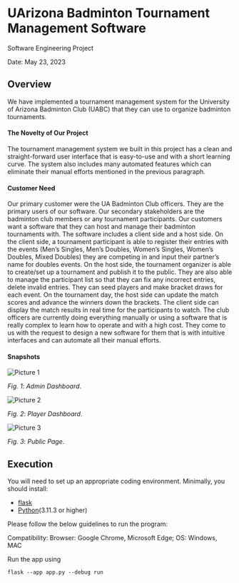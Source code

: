 # UArizona Badminton Tournament Management Software

Software Engineering Project

Date: May 23, 2023

## Overview

We have implemented a tournament management system for the University of Arizona Badminton Club (UABC) that they can use to organize badminton tournaments.  

#### The Novelty of Our Project

The tournament management system we built  in this project has a clean and straight-forward user interface that is easy-to-use and with a short learning curve. The system also includes many automated features which can eliminate their manual efforts mentioned in the previous paragraph.

#### Customer Need

Our primary customer were the UA Badminton Club officers. They are the primary users of our software. Our secondary stakeholders are the badminton club members or any tournament participants. Our customers want a software that they can host and manage their badminton tournaments with. The software includes a client side and a host side. On the client side, a tournament participant is able to register their entries with the events (Men’s Singles, Men’s Doubles, Women’s Singles, Women’s Doubles, Mixed Doubles) they are competing in and input their partner’s name for doubles events. On the host side, the tournament organizer is able to create/set up a tournament and publish it to the public. They are also able to manage the participant list so that they can fix any incorrect entries, delete invalid entries. They can seed players and make bracket draws for each event. On the tournament day, the host side can update the match scores and advance the winners down the brackets. The client side can display the match results in real time for the participants to watch. The club officers are currently doing everything manually or using a software that is really complex to learn how to operate and with a high cost. They come to us with the request to design a new software for them that is with intuitive interfaces and can automate all their manual efforts.

#### Snapshots

![Picture 1](images/pic1.png)

*Fig. 1*: *Admin Dashboard*.

![Picture 2](images/pic2.png)

*Fig. 2*: *Player Dashboard*.

![Picture 3](images/pic3.png)

*Fig. 3*: *Public Page*.

## Execution

You will need to set up an appropriate coding environment.
Minimally, you should install:

* [flask]([https://git-scm.com/downloads](https://pypi.org/project/Flask/))
* [Python]([https://www.java.com/en/](https://www.python.org/downloads/))(3.11.3 or higher)

Please follow the below guidelines to run the program:

Compatibility:
Browser: Google Chrome, Microsoft Edge; OS: Windows, MAC

Run the app using 
```
flask --app app.py --debug run
```
